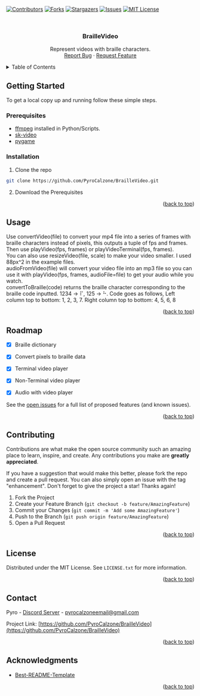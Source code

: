 <a name="readme-top"></a>



<!-- PROJECT SHIELDS -->
<!--
*** I'm using markdown "reference style" links for readability.
*** Reference links are enclosed in brackets [ ] instead of parentheses ( ).
*** See the bottom of this document for the declaration of the reference variables
*** for contributors-url, forks-url, etc. This is an optional, concise syntax you may use.
*** https://www.markdownguide.org/basic-syntax/#reference-style-links
-->
[![Contributors][contributors-shield]][contributors-url]
[![Forks][forks-shield]][forks-url]
[![Stargazers][stars-shield]][stars-url]
[![Issues][issues-shield]][issues-url]
[![MIT License][license-shield]][license-url]



<!-- PROJECT LOGO -->
<br />
<div align="center">
<!--  <a href="https://github.com/PyroCalzone/BrailleVideo">
    <img src="images/logo.png" alt="Logo" width="80" height="80">
  </a>
  -->

<h3 align="center">BrailleVideo</h3>

  <p align="center">
    Represent videos with braille characters.
    <br />
    <a href="https://github.com/PyroCalzone/BrailleVideo/issues">Report Bug</a>
    ·
    <a href="https://github.com/PyroCalzone/BrailleVideo/issues">Request Feature</a>
  </p>
</div>



<!-- TABLE OF CONTENTS -->
<details>
  <summary>Table of Contents</summary>
  <ol>
    <li>
      <a href="#getting-started">Getting Started</a>
      <ul>
        <li><a href="#prerequisites">Prerequisites</a></li>
        <li><a href="#installation">Installation</a></li>
      </ul>
    </li>
    <li><a href="#usage">Usage</a></li>
    <li><a href="#roadmap">Roadmap</a></li>
    <li><a href="#contributing">Contributing</a></li>
    <li><a href="#license">License</a></li>
    <li><a href="#contact">Contact</a></li>
    <li><a href="#acknowledgments">Acknowledgments</a></li>
  </ol>
</details>



<!-- GETTING STARTED -->
## Getting Started

To get a local copy up and running follow these simple steps.

### Prerequisites

* [ffmpeg](https://ffmpeg.org/) installed in Python/Scripts.
* [sk-video](http://www.scikit-video.org/stable/)
* [pygame](www.pygame.org)

### Installation

1. Clone the repo
 ```sh
 git clone https://github.com/PyroCalzone/BrailleVideo.git
 ```
2. Download the Prerequisites


<p align="right">(<a href="#readme-top">back to top</a>)</p>



<!-- USAGE EXAMPLES -->
## Usage

Use convertVideo(file) to convert your mp4 file into a series of frames with braille characters instead of pixels, this outputs a tuple of fps and frames. </br>
Then use playVideo(fps, frames) or playVideoTerminal(fps, frames).</br>
You can also use resizeVideo(file, scale) to make your video smaller. I used 88px^2 in the example files.</br>
audioFromVideo(file) will convert your video file into an mp3 file so you can use it with playVideo(fps, frames, audioFile=file) to get your audio while you watch.</br>
convertToBraille(code) returns the braille character corresponding to the braille code inputted. 1234 -> ⠏, 125 -> ⠓. Code goes as follows, Left column top to bottom: 1, 2, 3, 7. Right column top to bottom: 4, 5, 6, 8


<p align="right">(<a href="#readme-top">back to top</a>)</p>



<!-- ROADMAP -->
## Roadmap

- [x] Braille dictionary
- [x] Convert pixels to braille data
- [x] Terminal video player
- [x] Non-Terminal video player
- [x] Audio with video player


See the [open issues](https://github.com/PyroCalzone/BrailleVideo/issues) for a full list of proposed features (and known issues).

<p align="right">(<a href="#readme-top">back to top</a>)</p>



<!-- CONTRIBUTING -->
## Contributing

Contributions are what make the open source community such an amazing place to learn, inspire, and create. Any contributions you make are **greatly appreciated**.

If you have a suggestion that would make this better, please fork the repo and create a pull request. You can also simply open an issue with the tag "enhancement".
Don't forget to give the project a star! Thanks again!

1. Fork the Project
2. Create your Feature Branch (`git checkout -b feature/AmazingFeature`)
3. Commit your Changes (`git commit -m 'Add some AmazingFeature'`)
4. Push to the Branch (`git push origin feature/AmazingFeature`)
5. Open a Pull Request

<p align="right">(<a href="#readme-top">back to top</a>)</p>



<!-- LICENSE -->
## License

Distributed under the MIT License. See `LICENSE.txt` for more information.

<p align="right">(<a href="#readme-top">back to top</a>)</p>



<!-- CONTACT -->
## Contact

Pyro - [Discord Server](https://discord.gg/udf9HJpGKP) - pyrocalzoneemail@gmail.com

Project Link: [https://github.com/PyroCalzone/BrailleVideo](https://github.com/PyroCalzone/BrailleVideo)

<p align="right">(<a href="#readme-top">back to top</a>)</p>



<!-- ACKNOWLEDGMENTS -->
## Acknowledgments

- [Best-README-Template](https://github.com/othneildrew/Best-README-Template)

<p align="right">(<a href="#readme-top">back to top</a>)</p>



<!-- MARKDOWN LINKS & IMAGES -->
<!-- https://www.markdownguide.org/basic-syntax/#reference-style-links -->
[contributors-shield]: https://img.shields.io/github/contributors/PyroCalzone/BrailleVideo.svg?style=for-the-badge
[contributors-url]: https://github.com/PyroCalzone/BrailleVideo/graphs/contributors
[forks-shield]: https://img.shields.io/github/forks/PyroCalzone/BrailleVideo.svg?style=for-the-badge
[forks-url]: https://github.com/PyroCalzone/BrailleVideo/network/members
[stars-shield]: https://img.shields.io/github/stars/PyroCalzone/BrailleVideo.svg?style=for-the-badge
[stars-url]: https://github.com/PyroCalzone/BrailleVideo/stargazers
[issues-shield]: https://img.shields.io/github/issues/PyroCalzone/BrailleVideo.svg?style=for-the-badge
[issues-url]: https://github.com/PyroCalzone/BrailleVideo/issues
[license-shield]: https://img.shields.io/github/license/PyroCalzone/BrailleVideo.svg?style=for-the-badge
[license-url]: https://github.com/PyroCalzone/BrailleVideo/blob/master/LICENSE.txt

